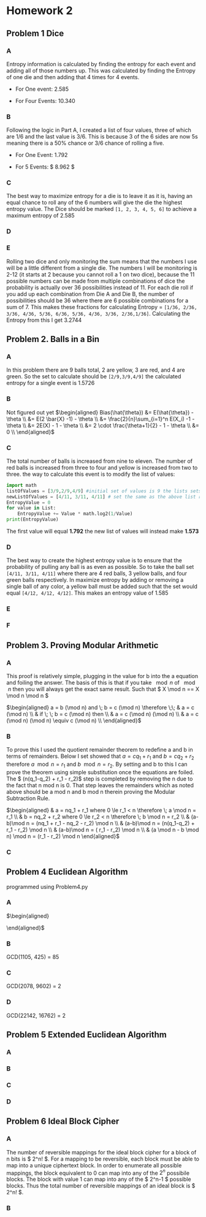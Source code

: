 # Homework 2
## Problem 1 Dice

### A

Entropy information is calculated by finding the entropy for each event and adding all of those numbers up. This was calculated by finding the Entropy of one die and then adding that 4 times for 4 events. 

- For One event: $2.585$

- For Four Events: $10.340$

### B

Following the logic in Part A, I created a list of four values, three of which are $1/6$ and the last value is $3/6$. This is because 3 of the 6 sides are now 5s meaning there is a 50% chance or $3/6$ chance of rolling a five. 

- For One Event: $1.792$

- For 5 Events: $ 8.962 $

### C

The best way to maximize entropy for a die is to leave it as it is, having an equal chance to roll any of the 6 numbers will give the die the highest entropy value. 
The Dice should be marked `[1, 2, 3, 4, 5, 6]` to achieve a maximum entropy of $2.585$

### D


### E

Rolling two dice and only monitoring the sum means that the numbers I use will be a little different from a single die. The numbers I will be monitoring is 2-12 (it starts at 2 because you cannot roll a 1 on two dice), because the 11 possible numbers can be made from multiple combinations of dice the probability is actually over 36 possibilities instead of 11. For each die roll if you add up each combination from Die A and Die B, the number of possibilities should be 36 where there are 6 possible combinations for a sum of 7. This makes these fractions for calculating Entropy = `[1/36, 2/36, 3/36, 4/36, 5/36, 6/36, 5/36, 4/36, 3/36, 2/36,1/36]`. 
Calculating the Entropy from this I get $3.2744$

## Problem 2. Balls in a Bin

### A

In this problem there are 9 balls total, 2 are yellow, 3 are red, and 4 are green. So the set to calculate should be `[2/9,3/9,4/9]` the calculated entropy for a single event is $1.5726$

### B
Not figured out yet
$\begin{aligned}
Bias(\hat{\theta})  &= E(\hat{\theta}) - \theta \\
                    &= E(2 \bar{X} -1) - \theta \\
                    &= \frac{2}{n}\sum_{i=1}^n E(X_i) -1 -\theta \\
                    &= 2E(X) - 1 - \theta \\
                    &= 2 \cdot \frac{\theta+1}{2} - 1 - \theta \\
                    &= 0 \\
\end{aligned}$


### C

The total number of balls is increased from nine to eleven. The number of red balls is increased from three to four and yellow is increased from two to three. the way to calculate this event is to modify the list of values:
```py
import math
listOfValues = [3/9,2/9,4/9] #initial set of values is 9 the lists sets red, yellow and green respectively.
newListOfValues = [4/11, 3/11, 4/11] # set the same as the above list respectively.\
EntropyValue = 0
for value in List:
    EntropyValue += Value * math.log2(1/Value)
print(EntropyValue)
```
The first value will equal **1.792** the new list of values will instead make **1.573**

### D

The best way to create the highest entropy value is to ensure that the probability of pulling any ball is as even as possible. So to take the ball set `[4/11, 3/11, 4/11]` where there are 4 red balls, 3 yellow balls, and four green balls respectively. In maximize entropy by adding or removing a single ball of any color, a yellow ball must be added such that the set would equal `[4/12, 4/12, 4/12]`. This makes an entropy value of $1.585$


### E



### F

## Problem 3. Proving Modular Arithmetic

### A

This proof is relatively simple, plugging in the value for b into the a equation and foiling the answer. The basis of this is that if you take $\mod n$ of $\mod n$ then you will always get the exact same result. Such that $ X \mod n == X \mod n \mod n $

$\begin{aligned}
a = b (\mod n) and \; b = c (\mod n)  \therefore \;\; & a = c (\mod n) \\
& if \; \; b = c (\mod n) then  \\
& a = c (\mod n) (\mod n) \\
& a = c (\mod n) (\mod n) \equiv c (\mod n) \\
\end{aligned}$

### B

To prove this I used the quotient remainder theorem to redefine a and b in terms of remainders. Below I set showed that $a = cq_1 + r_1$ and $b = cq_2 + r_2$ therefore $a \mod n = r_1$ and $b \mod n = r_2$. By setting and b to this I can prove the theorem using simple substitution once the equations are foiled. The $ (n(q_1-q_2) + r_1 - r_2)$ step is completed by removing the n due to the fact that n mod n is 0. That step leaves the remainders which as noted above should be a mod n and b mod n therein proving the Modular Subtraction Rule. 

$\begin{aligned}
& a = nq_1 + r_1 where 0 \le r_1 < n \therefore \; a \mod n = r_1 \\
& b = nq_2 + r_2 where 0 \le r_2 < n \therefore \; b \mod n = r_2 \\
& (a-b)\mod n = (nq_1 + r_1 - nq_2 - r_2) \mod n \\
& (a-b)\mod n = (n(q_1-q_2) + r_1 - r_2) \mod n \\
& (a-b)\mod n = ( r_1 - r_2) \mod n \\ 
& (a \mod n - b \mod n) \mod n = (r_1 - r_2) \mod n
\end{aligned}$

### C

## Problem 4 Euclidean Algorithm

programmed using Problem4.py

### A

$\begin{aligned}

\end{aligned}$

### B

GCD(1105, 425) = 85

### C

GCD(2078, 9602) = 2

### D

GCD(22142, 16762) = 2

## Problem 5 Extended Euclidean Algorithm

### A

### B

### C

### D

## Problem 6 Ideal Block Cipher

### A

The number of reversible mappings for the ideal block cipher for a block of n bits is $ 2^n! $. For a mapping to be reversible, each block must be able to map into a unique ciphertext block. In order to enumerate all possible mappings, the block equivalent to 0 can map into any of the $2^n$ possibile blocks. The block with value 1 can map into any of the $ 2^n-1 $ possible blocks. Thus the total number of reversible mappings of an ideal block is $ 2^n! $. 

### B

